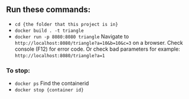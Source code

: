 ## Run these commands:
- `cd {the folder that this project is in}`
- `docker build . -t triangle`
- `docker run -p 8080:8080 triangle`
Navigate to `http://localhost:8080/triangle?a=10&b=10&c=3` on a browser. Check console (F12) for error code.
Or check bad parameters for example: `http://localhost:8080/triangle?a=1`

### To stop:
- `docker ps`
Find the containerid
- `docker stop {container id}`
